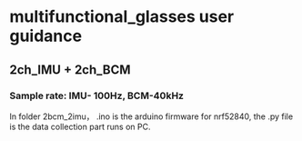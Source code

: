 # multifunctional_glasses user guidance
<h2>2ch_IMU + 2ch_BCM</h2>
<h3>Sample rate: IMU- 100Hz, BCM-40kHz</h3>
<p>In folder 2bcm_2imu， .ino is the arduino firmware for nrf52840, the .py file is the data collection part runs on PC.</p>
